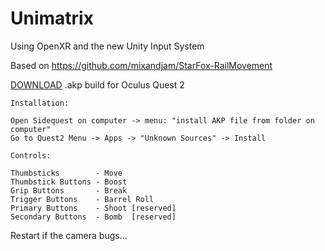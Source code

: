 # Unimatrix

Using OpenXR and the new Unity Input System

Based on https://github.com/mixandjam/StarFox-RailMovement

[DOWNLOAD](https://drive.google.com/file/d/1d28m7c09dEIRrYf35ysrtSxOAprrvD8C/view?usp=sharing) .akp build for Oculus Quest 2
```
Installation: 

Open Sidequest on computer -> menu: "install AKP file from folder on computer"
Go to Quest2 Menu -> Apps -> "Unknown Sources" -> Install
```

```
Controls:

Thumbsticks        - Move
Thumbstick Buttons - Boost
Grip Buttons       - Break
Trigger Buttons    - Barrel Roll
Primary Buttons    - Shoot [reserved]
Secondary Buttons  - Bomb  [reserved]
```


Restart if the camera bugs...
